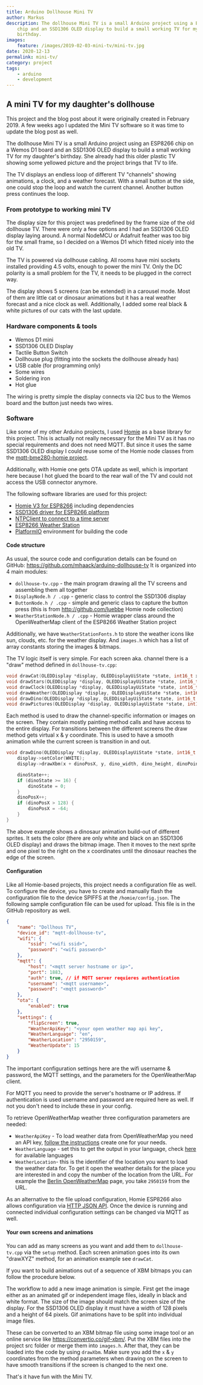 ```yaml
---
title: Arduino Dollhouse Mini TV
author: Markus
description: The dollhouse Mini TV is a small Arduino project using a ESP8266
    chip and an SSD1306 OLED display to build a small working TV for my daughter's
    birthday.
images:
    feature: /images/2019-02-03-mini-tv/mini-tv.jpg
date: 2020-12-13
permalink: mini-tv/
category: project
tags:
    - arduino
    - development
---
```


## A mini TV for my daughter's dollhouse

This project and the blog post about it were originally created in February 2019. A few weeks ago I updated the Mini TV software so it was time to update the blog post as well.

The dollhouse Mini TV is a small Arduino project using an ESP8266 chip on a Wemos D1 board and an SSD1306 OLED display to build a small working TV for my daughter's birthday. She already had this older plastic TV showing some yellowed picture and the project brings that TV to life.

The TV displays an endless loop of different TV "channels" showing animations, a clock, and a weather forecast. With a small button at the side, one could stop the loop and watch the current channel. Another button press continues the loop.

### From prototype to working mini TV

The display size for this project was predefined by the frame size of the old dollhouse TV. There were only a few options and I had an SSD1306 OLED display laying around. A normal NodeMCU or Adafruit feather was too big for the small frame, so I decided on a Wemos D1 which fitted nicely into the old TV.

The TV is powered via dollhouse cabling. All rooms have mini sockets installed providing 4.5 volts, enough to power the mini TV. Only the DC polarity is a small problem for the TV, it needs to be plugged in the correct way.

The display shows 5 screens (can be extended) in a carousel mode. Most of them are little cat or dinosaur animations but it has a real weather forecast and a nice clock as well. Additionally, I added some real black & white pictures of our cats with the last update.

### Hardware components & tools

-   Wemos D1 mini
-   SSD1306 OLED Display
-   Tactile Button Switch
-   Dollhouse plug (fitting into the sockets the dollhouse already has)
-   USB cable (for programming only)
-   Some wires
-   Soldering iron
-   Hot glue

The wiring is pretty simple the display connects via I2C bus to the Wemos board and the button just needs two wires.

### Software

Like some of my other Arduino projects, I used [Homie](https://github.com/marvinroger/homie-esp8266) as a base library for this project. This is actually not really necessary for the Mini TV as it has no special requirements and does not need MQTT. But since it uses the same SSD1306 OLED display I could reuse some of the Homie node classes from the [mqtt-bme280-homie project](../mqtt-bme280-homie/).

Additionally, with Homie one gets OTA update as well, which is important here because I hot glued the board to the rear wall of the TV and could not access the USB connector anymore.

<github-badge repo="mhaack/arduino-dollhouse-tv"></github-badge>

The following software libraries are used for this project:

-   [Homie V3 for ESP8266](https://github.com/homieiot/homie-esp8266) including dependencies
-   [SSD1306 driver for ESP8266 platform](https://github.com/squix78/esp8266-oled-ssd1306)
-   [NTPClient to connect to a time server](https://github.com/arduino-libraries/NTPClient)
-   [ESP8266 Weather Station](https://github.com/ThingPulse/esp8266-weather-station)
-   [PlatformIO](https://platformio.org/) environment for building the code

#### Code structure

As usual, the source code and configuration details can be found on GitHub: https://github.com/mhaack/arduino-dollhouse-tv
It is organized into 4 main modules:

-   `dollhouse-tv.cpp` - the main program drawing all the TV screens and assembling them all together
-   `DisplayNode.h / .cpp` - generic class to control the SSD1306 display
-   `ButtonNode.h / .cpp` - simple and generic class to capture the button press (this is from http://github.com/luebbe Homie node collection)
-   `WeatherStationNode.h / .cpp` - Homie wrapper class around the OpenWeatherMap client of the ESP8266 Weather Station project

Additionally, we have `WeatherStationFonts.h` to store the weather icons like sun, clouds, etc. for the weather display. And `images.h` which has a list of array constants storing the images & bitmaps.

The TV logic itself is very simple. For each screen aka. channel there is a "draw" method defined in `dollhouse-tv.cpp`:

```cpp
void drawCat(OLEDDisplay *display, OLEDDisplayUiState *state, int16_t x, int16_t y);
void drawStars(OLEDDisplay *display, OLEDDisplayUiState *state, int16_t x, int16_t y);
void drawClock(OLEDDisplay *display, OLEDDisplayUiState *state, int16_t x, int16_t y);
void drawWeather(OLEDDisplay *display, OLEDDisplayUiState *state, int16_t x, int16_t y);
void drawDino(OLEDDisplay *display, OLEDDisplayUiState *state, int16_t x, int16_t y);
void drawPictures(OLEDDisplay *display, OLEDDisplayUiState *state, int16_t x, int16_t y);
```

Each method is used to draw the channel-specific information or images on the screen. They contain mostly painting method calls and have access to the entire display. For transitions between the different screens the draw method gets virtual x & y coordinate. This is used to have a smooth animation while the current screen is transition in and out.

```cpp
void drawDino(OLEDDisplay *display, OLEDDisplayUiState *state, int16_t x, int16_t y) {
    display->setColor(WHITE);
    display->drawXbm(x + dinoPosX, y, dino_width, dino_height, dinoPointers[dinoState]);

    dinoState++;
    if (dinoState >= 16) {
        dinoState = 0;
    }
    dinoPosX++;
    if (dinoPosX > 128) {
        dinoPosX = -64;
    }
}
```

The above example shows a dinosaur animation build-out of different sprites. It sets the color (there are only white and black on an SSD1306 OLED display) and draws the bitmap image. Then it moves to the next sprite and one pixel to the right on the x coordinates until the dinosaur reaches the edge of the screen.

#### Configuration

Like all Homie-based projects, this project needs a configuration file as well. To configure the device, you have to create and manually flash the configuration file to the device SPIFFS at the `/homie/config.json`. The following sample configuration file can be used for upload. This file is in the GitHub repository as well.

```json
{
    "name": "Dollhous TV",
    "device_id": "mqtt-dollhouse-tv",
    "wifi": {
        "ssid": "<wifi ssid>",
        "password": "<wifi password>"
    },
    "mqtt": {
        "host": "<mqtt server hostname or ip>",
        "port": 1883,
        "auth": true, // if MQTT server requieres authentication
        "username": "<mqtt username>",
        "password": "<mqtt password>"
    },
    "ota": {
        "enabled": true
    },
    "settings": {
        "flipScreen": true,
        "WeatherApiKey": "<your open weather map api key",
        "WeatherLanguage": "en",
        "WeatherLocation": "2950159",
        "WeatherUpdate": 15
    }
}
```

The important configuration settings here are the wifi username & password, the MQTT settings, and the parameters for the OpenWeatherMap client.

For MQTT you need to provide the server's hostname or IP address. If authentication is used username and password are required here as well. If not you don't need to include these in your config.

To retrieve OpenWeatherMap weather three configuration parameters are needed:

-   `WeatherApiKey` - To load weather data from OpenWeatherMap you need an API key, [follow the instructions](https://openweathermap.org/appid) create one for your needs.
-   `WeatherLanguage` - set this to get the output in your language, check [here](https://openweathermap.org/current#multi) for available languages
-   `WeatherLocation`- this is the identifier of the location you want to load the weather data for. To get it open the weather details for the place you are interested in and copy the number of the location from the URL. For example the [Berlin OpenWeatherMap](https://openweathermap.org/city/2950159) page, you take `2950159` from the URL.

As an alternative to the file upload configuration, Homie ESP8266 also allows configuration via [HTTP JSON API](https://homieiot.github.io/homie-esp8266/docs/stable/configuration/http-json-api/). Once the device is running and connected individual configuration settings can be changed via MQTT as well.

#### Your own screens and animations

You can add as many screens as you want and add them to `dollhouse-tv.cpp` via the `setup` method. Each screen animation goes into its own "drawXYZ" method, for an animation example see `drawCat`.

If you want to build animations out of a sequence of XBM bitmaps you can follow the procedure below.

The workflow to add a new image animation is simple. First get the image either as an animated gif or independent image files, ideally in black and white format. The size of the image should match the screen size of the display. For the SSD1306 OLED display it must have a width of 128 pixels and a height of 64 pixels. Gif animations have to be split into individual image files.

These can be converted to an XBM bitmap file using some image tool or an online service like <https://convertio.co/gif-xbm/>. Put the XBM files into the project src folder or merge them into `images.h`. After that, they can be loaded into the code by using `drawXbm`. Make sure you add the `x` & `y` coordinates from the method parameters when drawing on the screen to have smooth transitions if the screen is changed to the next one.

That's it have fun with the Mini TV.
